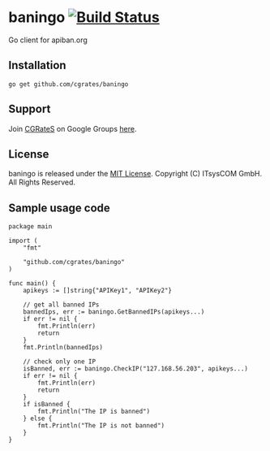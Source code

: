 # baningo [![Build Status](https://secure.travis-ci.org/cgrates/baningo.png)](http://travis-ci.org/cgrates/baningo)
Go client for apiban.org

## Installation ##

`go get github.com/cgrates/baningo`

## Support ##
Join [CGRateS](http://www.cgrates.org/ "CGRateS Website") on Google Groups [here](https://groups.google.com/forum/#!forum/cgrates "CGRateS on GoogleGroups").

## License ##
baningo is released under the [MIT License](http://www.opensource.org/licenses/mit-license.php "MIT License").
Copyright (C) ITsysCOM GmbH. All Rights Reserved.

## Sample usage code ##
```
package main

import (
	"fmt"

	"github.com/cgrates/baningo"
)

func main() {
	apikeys := []string{"APIKey1", "APIKey2"}

	// get all banned IPs
	bannedIps, err := baningo.GetBannedIPs(apikeys...)
	if err != nil {
		fmt.Println(err)
		return
	}
	fmt.Println(bannedIps)

	// check only one IP
	isBanned, err := baningo.CheckIP("127.168.56.203", apikeys...)
	if err != nil {
		fmt.Println(err)
		return
	}
	if isBanned {
		fmt.Println("The IP is banned")
	} else {
		fmt.Println("The IP is not banned")
	}
}
```



